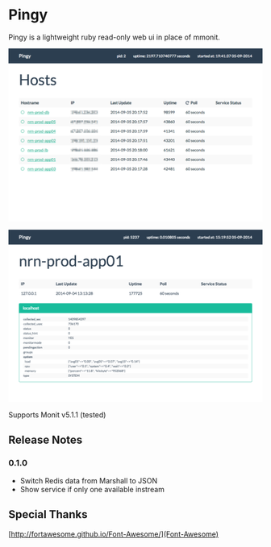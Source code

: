 # Pingy

Pingy is a lightweight ruby read-only web ui in place of mmonit. 

![Pingy Hosts](/public/pingy-hosts.png?raw=true "Pingy Hosts")

![Pingy Host](/public/pingy-host.png?raw=true "Pingy Host")

Supports Monit v5.1.1 (tested)

## Release Notes

### 0.1.0

* Switch Redis data from Marshall to JSON
* Show service if only one available instream

## Special Thanks

[http://fortawesome.github.io/Font-Awesome/](Font-Awesome)
